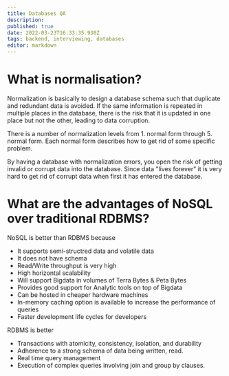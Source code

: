 ```yaml
---
title: Databases QA
description: 
published: true
date: 2022-03-23T16:33:35.930Z
tags: backend, interviewing, databases
editor: markdown
---
```


# What is normalisation?
Normalization is basically to design a database schema such that duplicate and redundant data is avoided. If the same information is repeated in multiple places in the database, there is the risk that it is updated in one place but not the other, leading to data corruption.

There is a number of normalization levels from 1. normal form through 5. normal form. Each normal form describes how to get rid of some specific problem.

By having a database with normalization errors, you open the risk of getting invalid or corrupt data into the database. Since data "lives forever" it is very hard to get rid of corrupt data when first it has entered the database.

# What are the advantages of NoSQL over traditional RDBMS?

NoSQL is better than RDBMS because
- It supports semi-structred data and volatile data
- It does not have schema
- Read/Write throughput is very high
- High horizontal scalability
- Will support Bigdata in volumes of Terra Bytes & Peta Bytes
- Provides good support for Analytic tools on top of Bigdata
- Can be hosted in cheaper hardware machines
- In-memory caching option is available to increase the performance of queries
- Faster development life cycles for developers

RDBMS is better 
- Transactions with atomicity, consistency, isolation, and durability
- Adherence to a strong schema of data being written, read.
- Real time query management
- Execution of complex queries involving join and group by clauses.
